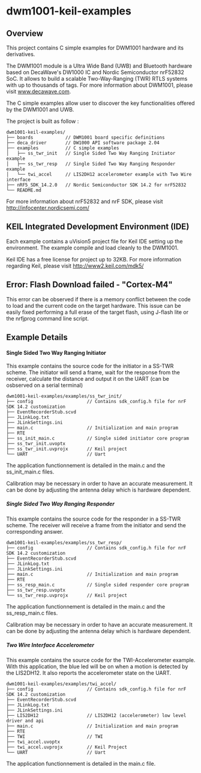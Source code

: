 # dwm1001-keil-examples
## Overview

This project contains C simple examples for DWM1001 hardware and its derivatives.

The DWM1001 module is a Ultra Wide Band (UWB) and Bluetooth hardware based on DecaWave's DW1000 IC and Nordic Semiconductor nrF52832 SoC. It allows to build a scalable Two-Way-Ranging (TWR) RTLS systems with up to thousands of tags. For more information about DWM1001, please visit www.decawave.com.

The C simple examples allow user to discover the key functionalities offered by the DWM1001 and UWB. 

The project is built as follow : 
```
dwm1001-keil-examples/
├── boards            // DWM1001 board specific definitions
├── deca_driver       // DW1000 API software package 2.04 
├── examples          // C simple examples 
│   ├── ss_twr_init   // Single Sided Two Way Ranging Initiator example
│   ├── ss_twr_resp   // Single Sided Two Way Ranging Responder example
│   └── twi_accel     // LIS2DH12 accelerometer example with Two Wire interface 
├── nRF5_SDK_14.2.0   // Nordic Semiconductor SDK 14.2 for nrF52832
└── README.md
```
For more information about nrF52832 and nrF SDK, please visit http://infocenter.nordicsemi.com/


## KEIL Integrated Development Environment (IDE) 

Each example contains a uVision5 project file for Keil IDE setting up the environment. The example compile and load cleanly to the DWM1001. 

Keil IDE has a free license for project up to 32KB. For more information regarding Keil, please visit http://www2.keil.com/mdk5/

## Error: Flash Download failed - "Cortex-M4"

This error can be observed if there is a memory conflict between the code to load and the current code on the target hardware. This issue can be easily fixed performing a full erase of the target flash, using J-flash lite or the nrfjprog command line script.

## Example Details 

#### Single Sided Two Way Ranging Initiator

This example contains the source code for the initiator in a SS-TWR scheme. The initiator will send a frame, wait for the response from the receiver, calculate the distance and output it on the UART (can be osbserved on a serial terminal)

```
dwm1001-keil-examples/examples/ss_twr_init/
├── config                    // Contains sdk_config.h file for nrF SDK 14.2 customization
├── EventRecorderStub.scvd
├── JLinkLog.txt
├── JLinkSettings.ini
├── main.c                    // Initialization and main program
├── RTE
├── ss_init_main.c            // Single sided initiator core program
├── ss_twr_init.uvoptx
├── ss_twr_init.uvprojx       // Keil project
└── UART                      // Uart 
```
The application functionnement is detailed in the main.c and the ss_init_main.c files. 

Calibration may be necessary in order to have an accurate measurement. It can be done by adjusting the antenna delay which is hardware dependent. 



##### Single Sided Two Way Ranging Responder

This example contains the source code for the responder in a SS-TWR scheme. The receiver will receive a frame from the initiator and send the corresponding answer.

```
dwm1001-keil-examples/examples/ss_twr_resp/
├── config                    // Contains sdk_config.h file for nrF SDK 14.2 customization
├── EventRecorderStub.scvd
├── JLinkLog.txt
├── JLinkSettings.ini
├── main.c                    // Initialization and main program
├── RTE
├── ss_resp_main.c            // Single sided responder core program
├── ss_twr_resp.uvoptx
└── ss_twr_resp.uvprojx       // Keil project
```
The application functionnement is detailed in the main.c and the ss_resp_main.c files. 

Calibration may be necessary in order to have an accurate measurement. It can be done by adjusting the antenna delay which is hardware dependent. 



##### Two Wire Interface Accelerometer

This example contains the source code for the TWI-Accelerometer example. With this application, the blue led will be on when a motion is detected by the LIS2DH12. It also reports the accelerometer state on the UART.

```
dwm1001-keil-examples/examples/twi_accel/
├── config                    // Contains sdk_config.h file for nrF SDK 14.2 customization
├── EventRecorderStub.scvd
├── JLinkLog.txt
├── JLinkSettings.ini
├── LIS2DH12                  // LIS2DH12 (accelerometer) low level driver and api
├── main.c                    // Initialization and main program
├── RTE
├── TWI                       // TWI
├── twi_accel.uvoptx
├── twi_accel.uvprojx         // Keil Project
└── UART                      // Uart
```
The application functionnement is detailed in the main.c file.





